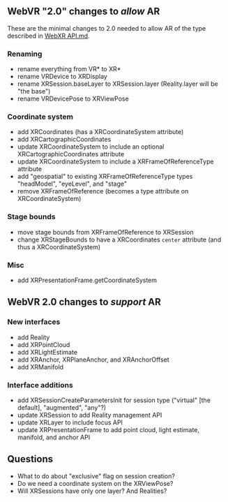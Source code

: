 ## WebVR "2.0" changes to *allow* AR

These are the minimal changes to 2.0 needed to allow AR of the type described in [WebXR API.md](https://github.com/mozilla/webxr-api/blob/master/WebXR%20API.md).

### Renaming

- rename everything from VR* to XR*
- rename VRDevice to XRDisplay
- rename XRSession.baseLayer to XRSession.layer (Reality.layer will be "the base")
- rename VRDevicePose to XRViewPose

### Coordinate system

- add XRCoordinates (has a XRCoordinateSystem attribute)
- add XRCartographicCoordinates
- update XRCoordinateSystem to include an optional XRCartographicCoordinates attribute
- update XRCoordinateSystem to include a XRFrameOfReferenceType attribute
- add "geospatial" to existing XRFrameOfReferenceType types "headModel", "eyeLevel", and "stage"
- remove XRFrameOfReference (becomes a type attribute on XRCoordinateSystem)

### Stage bounds
- move stage bounds from XRFrameOfReference to XRSession
- change XRStageBounds to have a XRCoordinates `center` attribute (and thus a XRCoordinateSystem)

### Misc

- add XRPresentationFrame.getCoordinateSystem



## WebVR 2.0 changes to *support* AR

### New interfaces

- add Reality
- add XRPointCloud
- add XRLightEstimate
- add XRAnchor, XRPlaneAnchor, and XRAnchorOffset
- add XRManifold

### Interface additions

- add XRSessionCreateParametersInit for session type ("virtual" [the default], "augmented", "any"?)
- update XRSession to add Reality management API
- update XRLayer to include focus API
- update XRPresentationFrame to add point cloud, light estimate, manifold, and anchor API



## Questions

- What to do about "exclusive" flag on session creation?
- Do we need a coordinate system on the XRViewPose?
- Will XRSessions have only one layer? And Realities?
